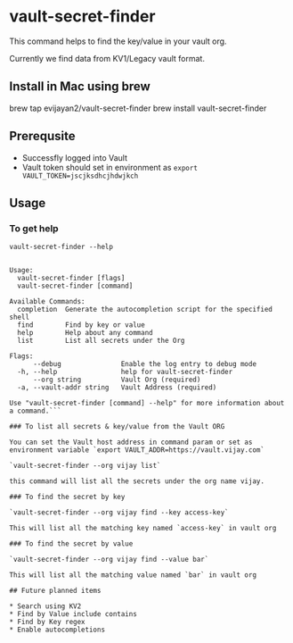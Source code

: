 # vault-secret-finder

This command helps to find the key/value in your vault org.

Currently we find data from KV1/Legacy vault format.

## Install in Mac using brew

brew tap evijayan2/vault-secret-finder
brew install vault-secret-finder

## Prerequsite

* Successfly logged into Vault
* Vault token should set in environment as `export VAULT_TOKEN=jscjksdhcjhdwjkch`


## Usage

### To get help

`vault-secret-finder --help`

```Vault Secret Finder to search/list the vault org.

Usage:
  vault-secret-finder [flags]
  vault-secret-finder [command]

Available Commands:
  completion  Generate the autocompletion script for the specified shell
  find        Find by key or value
  help        Help about any command
  list        List all secrets under the Org

Flags:
      --debug               Enable the log entry to debug mode
  -h, --help                help for vault-secret-finder
      --org string          Vault Org (required)
  -a, --vault-addr string   Vault Address (required)

Use "vault-secret-finder [command] --help" for more information about a command.```

### To list all secrets & key/value from the Vault ORG

You can set the Vault host address in command param or set as environment variable `export VAULT_ADDR=https://vault.vijay.com`

`vault-secret-finder --org vijay list`

this command will list all the secrets under the org name vijay.

### To find the secret by key 

`vault-secret-finder --org vijay find --key access-key`

This will list all the matching key named `access-key` in vault org

### To find the secret by value

`vault-secret-finder --org vijay find --value bar`

This will list all the matching value named `bar` in vault org

## Future planned items

* Search using KV2
* Find by Value include contains
* Find by Key regex
* Enable autocompletions



